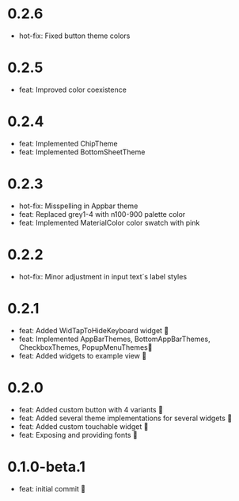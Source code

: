 # 0.2.6
- hot-fix: Fixed button theme colors

# 0.2.5
- feat: Improved color coexistence

# 0.2.4
- feat: Implemented ChipTheme
- feat: Implemented BottomSheetTheme

# 0.2.3
- hot-fix: Misspelling in Appbar theme
- feat: Replaced grey1-4 with n100-900 palette color
- feat: Implemented MaterialColor color swatch with pink

# 0.2.2
- hot-fix: Minor adjustment in input text´s label styles

# 0.2.1
- feat: Added WidTapToHideKeyboard widget 🎉
- feat: Implemented AppBarThemes, BottomAppBarThemes, CheckboxThemes, PopupMenuThemes🎉
- feat: Added widgets to example view 🎉
# 0.2.0

- feat: Added custom button with 4 variants 🎉
- feat: Added several theme implementations for several widgets 🎉
- feat: Added custom touchable widget 🎉
- feat: Exposing and providing fonts 🎉

# 0.1.0-beta.1

- feat: initial commit 🎉
